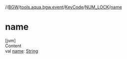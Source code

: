 //[BGW](../../../../index.md)/[tools.aqua.bgw.event](../../index.md)/[KeyCode](../index.md)/[NUM_LOCK](index.md)/[name](name.md)



# name  
[jvm]  
Content  
val [name](name.md): [String](https://kotlinlang.org/api/latest/jvm/stdlib/kotlin/-string/index.html)  




